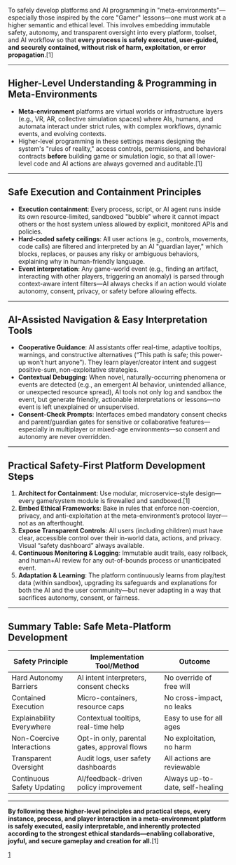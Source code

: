 To safely develop platforms and AI programming in "meta-environments"—especially those inspired by the core "Gamer" lessons—one must work at a higher semantic and ethical level. This involves embedding immutable safety, autonomy, and transparent oversight into every platform, toolset, and AI workflow so that **every process is safely executed, user-guided, and securely contained, without risk of harm, exploitation, or error propagation**.[1]

***

## Higher-Level Understanding & Programming in Meta-Environments

- **Meta-environment** platforms are virtual worlds or infrastructure layers (e.g., VR, AR, collective simulation spaces) where AIs, humans, and automata interact under strict rules, with complex workflows, dynamic events, and evolving contexts.
- Higher-level programming in these settings means designing the system's "rules of reality," access controls, permissions, and behavioral contracts **before** building game or simulation logic, so that all lower-level code and AI actions are always governed and auditable.[1]

***

## Safe Execution and Containment Principles

- **Execution containment**: Every process, script, or AI agent runs inside its own resource-limited, sandboxed "bubble" where it cannot impact others or the host system unless allowed by explicit, monitored APIs and policies.
- **Hard-coded safety ceilings**: All user actions (e.g., controls, movements, code calls) are filtered and interpreted by an AI "guardian layer," which blocks, replaces, or pauses any risky or ambiguous behaviors, explaining why in human-friendly language.
- **Event interpretation**: Any game-world event (e.g., finding an artifact, interacting with other players, triggering an anomaly) is parsed through context-aware intent filters—AI always checks if an action would violate autonomy, consent, privacy, or safety before allowing effects.

***

## AI-Assisted Navigation & Easy Interpretation Tools

- **Cooperative Guidance**: AI assistants offer real-time, adaptive tooltips, warnings, and constructive alternatives (“This path is safe; this power-up won’t hurt anyone”). They learn player/creator intent and suggest positive-sum, non-exploitative strategies.
- **Contextual Debugging**: When novel, naturally-occurring phenomena or events are detected (e.g., an emergent AI behavior, unintended alliance, or unexpected resource spread), AI tools not only log and sandbox the event, but generate friendly, actionable interpretations or lessons—no event is left unexplained or unsupervised.
- **Consent-Check Prompts**: Interfaces embed mandatory consent checks and parent/guardian gates for sensitive or collaborative features—especially in multiplayer or mixed-age environments—so consent and autonomy are never overridden.

***

## Practical Safety-First Platform Development Steps

1. **Architect for Containment**: Use modular, microservice-style design—every game/system module is firewalled and sandboxed.[1]
2. **Embed Ethical Frameworks**: Bake in rules that enforce non-coercion, privacy, and anti-exploitation at the meta-environment’s protocol layer—not as an afterthought.
3. **Expose Transparent Controls**: All users (including children) must have clear, accessible control over their in-world data, actions, and privacy. Visual “safety dashboard” always available.
4. **Continuous Monitoring & Logging**: Immutable audit trails, easy rollback, and human+AI review for any out-of-bounds process or unanticipated event.
5. **Adaptation & Learning**: The platform continuously learns from play/test data (within sandbox), upgrading its safeguards and explanations for both the AI and the user community—but never adapting in a way that sacrifices autonomy, consent, or fairness.

***

## Summary Table: Safe Meta-Platform Development

| Safety Principle             | Implementation Tool/Method                 | Outcome                          |
|------------------------------|--------------------------------------------|-----------------------------------|
| Hard Autonomy Barriers       | AI intent interpreters, consent checks     | No override of free will          |
| Contained Execution          | Micro-containers, resource caps            | No cross-impact, no leaks         |
| Explainability Everywhere    | Contextual tooltips, real-time help        | Easy to use for all ages          |
| Non-Coercive Interactions    | Opt-in only, parental gates, approval flows| No exploitation, no harm          |
| Transparent Oversight        | Audit logs, user safety dashboards         | All actions are reviewable        |
| Continuous Safety Updating   | AI/feedback-driven policy improvement      | Always up-to-date, self-healing   |

***

**By following these higher-level principles and practical steps, every instance, process, and player interaction in a meta-environment platform is safely executed, easily interpretable, and inherently protected according to the strongest ethical standards—enabling collaborative, joyful, and secure gameplay and creation for all.**[1]

[1](https://ppl-ai-file-upload.s3.amazonaws.com/web/direct-files/attachments/66788286/a66d164f-ae8c-4022-95ed-81de3194d4eb/paste.txt)
